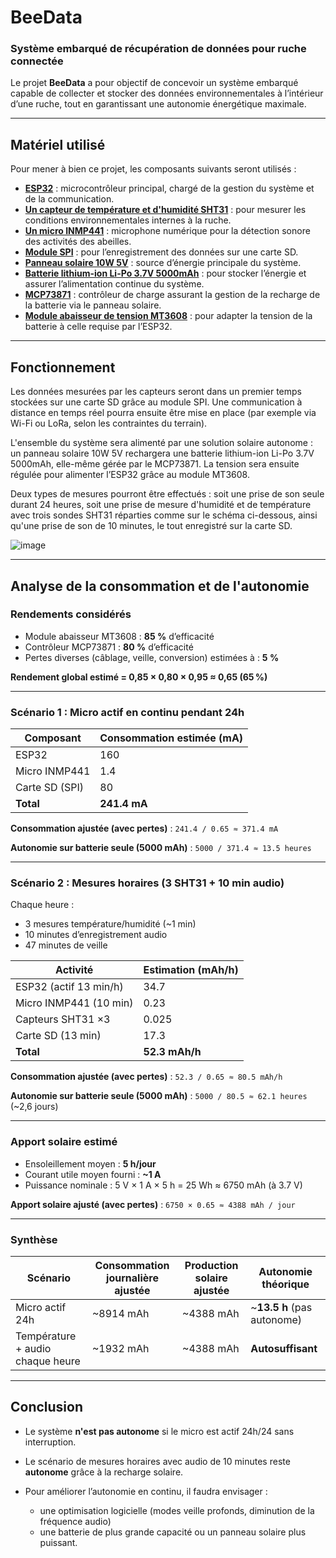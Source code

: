 # BeeData

### Système embarqué de récupération de données pour ruche connectée

Le projet **BeeData** a pour objectif de concevoir un système embarqué capable de collecter et stocker des données environnementales à l’intérieur d’une ruche, tout en garantissant une autonomie énergétique maximale.

---

## Matériel utilisé

Pour mener à bien ce projet, les composants suivants seront utilisés :

* [**ESP32**](Eps32.md) : microcontrôleur principal, chargé de la gestion du système et de la communication.
* [**Un capteur de température et d'humidité SHT31**](SHT31.md) : pour mesurer les conditions environnementales internes à la ruche.
* [**Un micro INMP441**](Micro_INMP441.md) : microphone numérique pour la détection sonore des activités des abeilles.
* [**Module SPI**](Module_SPI.md) : pour l’enregistrement des données sur une carte SD.
* [**Panneau solaire 10W 5V**](Panneau_Solaire.md) : source d’énergie principale du système.
* [**Batterie lithium-ion Li-Po 3.7V 5000mAh**](Li-Po.md) : pour stocker l’énergie et assurer l’alimentation continue du système.
* [**MCP73871**](MCP73871.md) : contrôleur de charge assurant la gestion de la recharge de la batterie via le panneau solaire.
* [**Module abaisseur de tension MT3608**](MT3608.md) : pour adapter la tension de la batterie à celle requise par l’ESP32.

---

## Fonctionnement

Les données mesurées par les capteurs seront dans un premier temps stockées sur une carte SD grâce au module SPI. Une communication à distance en temps réel pourra ensuite être mise en place (par exemple via Wi-Fi ou LoRa, selon les contraintes du terrain).

L'ensemble du système sera alimenté par une solution solaire autonome : un panneau solaire 10W 5V rechargera une batterie lithium-ion Li-Po 3.7V 5000mAh, elle-même gérée par le MCP73871. La tension sera ensuite régulée pour alimenter l’ESP32 grâce au module MT3608.

Deux types de mesures pourront être effectués : soit une prise de son seule durant 24 heures, soit une prise de mesure d'humidité et de température avec trois sondes SHT31 réparties comme sur le schéma ci-dessous, ainsi qu'une prise de son de 10 minutes, le tout enregistré sur la carte SD.

![image](https://github.com/user-attachments/assets/0bb17719-9a3e-4fd7-8da9-8ad5d7beec80)

---

## Analyse de la consommation et de l'autonomie

### Rendements considérés

* Module abaisseur MT3608 : **85 %** d’efficacité
* Contrôleur MCP73871 : **80 %** d’efficacité
* Pertes diverses (câblage, veille, conversion) estimées à : **5 %**

**Rendement global estimé = 0,85 × 0,80 × 0,95 ≈ 0,65 (65 %)**

---

### Scénario 1 : Micro actif en continu pendant 24h

| Composant      | Consommation estimée (mA) |
| -------------- | ------------------------- |
| ESP32          | 160                       |
| Micro INMP441  | 1.4                       |
| Carte SD (SPI) | 80                        |
| **Total**      | **241.4 mA**              |

**Consommation ajustée (avec pertes)** :
`241.4 / 0.65 ≈ 371.4 mA`

**Autonomie sur batterie seule (5000 mAh)** :
`5000 / 371.4 ≈ 13.5 heures`

---

### Scénario 2 : Mesures horaires (3 SHT31 + 10 min audio)

Chaque heure :

* 3 mesures température/humidité (\~1 min)
* 10 minutes d’enregistrement audio
* 47 minutes de veille

| Activité               | Estimation (mAh/h) |
| ---------------------- | ------------------ |
| ESP32 (actif 13 min/h) | 34.7               |
| Micro INMP441 (10 min) | 0.23               |
| Capteurs SHT31 ×3      | 0.025              |
| Carte SD (13 min)      | 17.3               |
| **Total**              | **52.3 mAh/h**     |

**Consommation ajustée (avec pertes)** :
`52.3 / 0.65 ≈ 80.5 mAh/h`

**Autonomie sur batterie seule (5000 mAh)** :
`5000 / 80.5 ≈ 62.1 heures` (\~2,6 jours)

---

### Apport solaire estimé

* Ensoleillement moyen : **5 h/jour**
* Courant utile moyen fourni : **\~1 A**
* Puissance nominale : 5 V × 1 A × 5 h = 25 Wh ≈ 6750 mAh (à 3.7 V)

**Apport solaire ajusté (avec pertes)** :
`6750 × 0.65 ≈ 4388 mAh / jour`

---

### Synthèse

| Scénario                         | Consommation journalière ajustée | Production solaire ajustée | Autonomie théorique         |
| -------------------------------- | -------------------------------- | -------------------------- | --------------------------- |
| Micro actif 24h                  | \~8914 mAh                       | \~4388 mAh                 | \~**13.5 h** (pas autonome) |
| Température + audio chaque heure | \~1932 mAh                       | \~4388 mAh                 | **Autosuffisant**           |

---

## Conclusion

* Le système **n'est pas autonome** si le micro est actif 24h/24 sans interruption.
* Le scénario de mesures horaires avec audio de 10 minutes reste **autonome** grâce à la recharge solaire.
* Pour améliorer l’autonomie en continu, il faudra envisager :

  * une optimisation logicielle (modes veille profonds, diminution de la fréquence audio)
  * une batterie de plus grande capacité ou un panneau solaire plus puissant.

